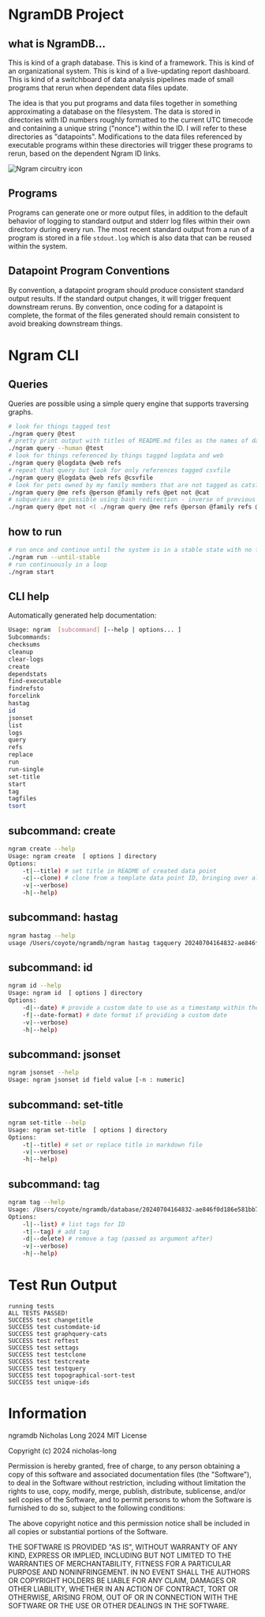 # NgramDB Project

## what is NgramDB...
This is kind of a graph database.
This is kind of a framework.
This is kind of an organizational system.
This is kind of a live-updating report dashboard.
This is kind of a switchboard of data analysis pipelines made of small programs that rerun when dependent data files update.

The idea is that you put programs and data files together in something approximating a database on the filesystem.
The data is stored in directories with ID numbers roughly formatted to the current UTC timecode and containing a unique string ("nonce") within the ID.
I will refer to these directories as "datapoints".
Modifications to the data files referenced by executable programs within these directories will trigger these programs to rerun, based on the dependent Ngram ID links.

![Ngram circuitry icon](/icon.png)

## Programs
Programs can generate one or more output files, in addition to the default behavior of logging to standard output and stderr log files within their own directory during every run.
The most recent standard output from a run of a program is stored in a file `stdout.log` which is also data that can be reused within the system.

## Datapoint Program Conventions
By convention, a datapoint program should produce consistent standard output results. If the standard output changes, it will trigger frequent downstream reruns.
By convention, once coding for a datapoint is complete, the format of the files generated should remain consistent to avoid breaking downstream things.

# Ngram CLI

## Queries
Queries are possible using a simple query engine that supports traversing graphs.
```bash
# look for things tagged test
./ngram query @test
# pretty print output with titles of README.md files as the names of data points
./ngram query --human @test
# look for things referenced by things tagged logdata and web
./ngram query @logdata @web refs
# repeat that query but look for only references tagged csvfile
./ngram query @logdata @web refs @csvfile
# look for pets owned by my family members that are not tagged as cats?
./ngram query @me refs @person @family refs @pet not @cat
# subqueries are possible using bash redirection - inverse of previous query, but looking for pets not owned by my family members that are not tagged as cats
./ngram query @pet not <( ./ngram query @me refs @person @family refs @pet not @cat )
```

## how to run
```bash
# run once and continue until the system is in a stable state with no file changes propogating
./ngram run --until-stable
# run continuously in a loop
./ngram start
```

## CLI help

Automatically generated help documentation:


```bash
Usage: ngram  [subcommand] [--help | options... ]
Subcommands:
checksums
cleanup
clear-logs
create
dependstats
find-executable
findrefsto
forcelink
hastag
id
jsonset
list
logs
query
refs
replace
run
run-single
set-title
start
tag
tagfiles
tsort
```

## subcommand: create
```bash
ngram create --help
Usage: ngram create  [ options ] directory
Options:
    -t|--title) # set title in README of created data point
    -c|--clone) # clone from a template data point ID, bringing over all its files
    -v|--verbose)
    -h|--help)
```
## subcommand: hastag
```bash
ngram hastag --help
usage /Users/coyote/ngramdb/ngram hastag tagquery 20240704164832-ae846f0d186e581bb7aa
```
## subcommand: id
```bash
ngram id --help
Usage: ngram id  [ options ] directory
Options:
    -d|--date) # provide a custom date to use as a timestamp within the ID
    -f|--date-format) # date format if providing a custom date
    -v|--verbose)
    -h|--help)
```
## subcommand: jsonset
```bash
ngram jsonset --help
Usage: ngram jsonset id field value [-n : numeric]
```
## subcommand: set-title
```bash
ngram set-title --help
Usage: ngram set-title  [ options ] directory
Options:
    -t|--title) # set or replace title in markdown file
    -v|--verbose)
    -h|--help)
```
## subcommand: tag
```bash
ngram tag --help
Usage: /Users/coyote/ngramdb/database/20240704164832-ae846f0d186e581bb7aa/subcommands/tag [ options ] directory
Options:
    -l|--list) # list tags for ID
    -t|--tag) # add tag
    -d|--delete) # remove a tag (passed as argument after)
    -v|--verbose)
    -h|--help)
```

# Test Run Output

```
running tests
ALL TESTS PASSED!
SUCCESS test changetitle
SUCCESS test customdate-id
SUCCESS test graphquery-cats
SUCCESS test reftest
SUCCESS test settags
SUCCESS test testclone
SUCCESS test testcreate
SUCCESS test testquery
SUCCESS test topographical-sort-test
SUCCESS test unique-ids
```

# Information
ngramdb
Nicholas Long
2024
MIT License

Copyright (c) 2024 nicholas-long

Permission is hereby granted, free of charge, to any person obtaining a copy
of this software and associated documentation files (the "Software"), to deal
in the Software without restriction, including without limitation the rights
to use, copy, modify, merge, publish, distribute, sublicense, and/or sell
copies of the Software, and to permit persons to whom the Software is
furnished to do so, subject to the following conditions:

The above copyright notice and this permission notice shall be included in all
copies or substantial portions of the Software.

THE SOFTWARE IS PROVIDED "AS IS", WITHOUT WARRANTY OF ANY KIND, EXPRESS OR
IMPLIED, INCLUDING BUT NOT LIMITED TO THE WARRANTIES OF MERCHANTABILITY,
FITNESS FOR A PARTICULAR PURPOSE AND NONINFRINGEMENT. IN NO EVENT SHALL THE
AUTHORS OR COPYRIGHT HOLDERS BE LIABLE FOR ANY CLAIM, DAMAGES OR OTHER
LIABILITY, WHETHER IN AN ACTION OF CONTRACT, TORT OR OTHERWISE, ARISING FROM,
OUT OF OR IN CONNECTION WITH THE SOFTWARE OR THE USE OR OTHER DEALINGS IN THE
SOFTWARE.
